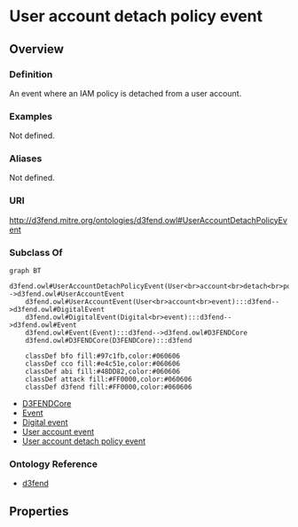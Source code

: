 # User account detach policy event

## Overview

### Definition
An event where an IAM policy is detached from a user account.

### Examples
Not defined.

### Aliases
Not defined.

### URI
http://d3fend.mitre.org/ontologies/d3fend.owl#UserAccountDetachPolicyEvent

### Subclass Of
```mermaid
graph BT
    d3fend.owl#UserAccountDetachPolicyEvent(User<br>account<br>detach<br>policy<br>event):::d3fend-->d3fend.owl#UserAccountEvent
    d3fend.owl#UserAccountEvent(User<br>account<br>event):::d3fend-->d3fend.owl#DigitalEvent
    d3fend.owl#DigitalEvent(Digital<br>event):::d3fend-->d3fend.owl#Event
    d3fend.owl#Event(Event):::d3fend-->d3fend.owl#D3FENDCore
    d3fend.owl#D3FENDCore(D3FENDCore):::d3fend
    
    classDef bfo fill:#97c1fb,color:#060606
    classDef cco fill:#e4c51e,color:#060606
    classDef abi fill:#48DD82,color:#060606
    classDef attack fill:#FF0000,color:#060606
    classDef d3fend fill:#FF0000,color:#060606
```

- [D3FENDCore](/docs/ontology/reference/model/D3FENDCore/D3FENDCore.md)
- [Event](/docs/ontology/reference/model/D3FENDCore/Event/Event.md)
- [Digital event](/docs/ontology/reference/model/D3FENDCore/Event/Digital%20event/Digital%20event.md)
- [User account event](/docs/ontology/reference/model/D3FENDCore/Event/Digital%20event/User%20account%20event/User%20account%20event.md)
- [User account detach policy event](/docs/ontology/reference/model/D3FENDCore/Event/Digital%20event/User%20account%20event/User%20account%20detach%20policy%20event/User%20account%20detach%20policy%20event.md)


### Ontology Reference
- [d3fend](http://d3fend.mitre.org/ontologies/d3fend.owl#)

## Properties
